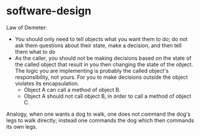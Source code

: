 # software-design

Law of Demeter: 
- You should only need to tell objects what you want them to do; do not ask them questions about their state, make a decision, and then tell them what to do
- As the caller, you should not be making decisions based on the state of the called object that result in you then changing the state of the object. The logic you are implementing is probably the called object's responsibility, not yours. For you to make decisions outside the object violates its encapsulation.
  - Object A can call a method of object B.
  - Object A should not call object B, in order to call a method of object C.
  
Analogy, when one wants a dog to walk, one does not command the dog's legs to walk directly; instead one commands the dog which then commands its own legs. 

